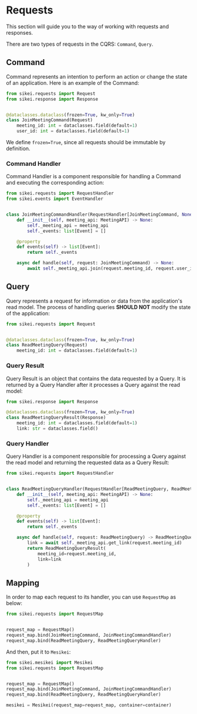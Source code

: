 # Requests

This section will guide you to the way of working with requests and responses.

There are two types of requests in the CQRS: `Command`, `Query`.

## Command

Command represents an intention to perform an action or change the state of an application. Here is an example of the Command:

```python
from sikei.requests import Request
from sikei.response import Response


@dataclasses.dataclass(frozen=True, kw_only=True)
class JoinMeetingCommand(Request)
    meeting_id: int = dataclasses.field(default=1)
    user_id: int = dataclasses.field(default=1)
```

We define `frozen=True`, since all requests should be immutable by definition.

### Command Handler

Command Handler is a component responsible for handling a Command and executing the corresponding action:

```python
from sikei.requests import RequestHandler
from sikei.events import EventHandler


class JoinMeetingCommandHandler(RequestHandler[JoinMeetingCommand, None]):
    def __init__(self, meeting_api: MeetingAPI) -> None:
        self._meeting_api = meeting_api
        self._events: list[Event] = []

    @property
    def events(self) -> list[Event]:
        return self._events

    async def handle(self, request: JoinMeetingCommand) -> None:
        await self._meeting_api.join(request.meeting_id, request.user_id)
```

## Query

Query represents a request for information or data from the application's read model. The process of handling queries **SHOULD NOT** modify the state of the application:

```python
from sikei.requests import Request


@dataclasses.dataclass(frozen=True, kw_only=True)
class ReadMeetingQuery(Request)
    meeting_id: int = dataclasses.field(default=1)
```

### Query Result

Query Result is an object that contains the data requested by a Query. It is returned by a Query Handler after it processes a Query against the read model:

```python
from sikei.response import Response

@dataclasses.dataclass(frozen=True, kw_only=True)
class ReadMeetingQueryResult(Response)
    meeting_id: int = dataclasses.field(default=1)
    link: str = dataclasses.field()
```

### Query Handler

Query Handler is a component responsible for processing a Query against the read model and returning the requested data as a Query Result:

```python
from sikei.requests import RequestHandler


class ReadMeetingQueryHandler(RequestHandler[ReadMeetingQuery, ReadMeetingQueryResult]):
    def __init__(self, meeting_api: MeetingAPI) -> None:
        self._meeting_api = meeting_api
        self._events: list[Event] = []

    @property
    def events(self) -> list[Event]:
        return self._events

    async def handle(self, request: ReadMeetingQuery) -> ReadMeetingQueryResult:
        link = await self._meeting_api.get_link(request.meeting_id)
        return ReadMeetingQueryResult(
            meeting_id=request.meeting_id,
            link=link
        )
```

## Mapping

In order to map each request to its handler, you can use `RequestMap` as below:

```python
from sikei.requests import RequestMap


request_map = RequestMap()
request_map.bind(JoinMeetingCommand, JoinMeetingCommandHandler)
request_map.bind(ReadMeetingQuery, ReadMeetingQueryHandler)

```

And then, put it to `Mesikei`:

```python hl_lines="9"
from sikei.mesikei import Mesikei
from sikei.requests import RequestMap


request_map = RequestMap()
request_map.bind(JoinMeetingCommand, JoinMeetingCommandHandler)
request_map.bind(ReadMeetingQuery, ReadMeetingQueryHandler)

mesikei = Mesikei(request_map=request_map, container=container)
```
